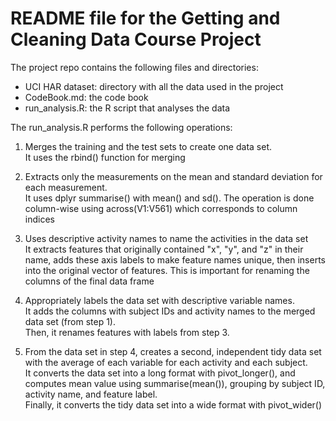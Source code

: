 # README file for the Getting and Cleaning Data Course Project
The project repo contains the following files and directories:
* UCI HAR dataset: directory with all the data used in the project
* CodeBook.md: the code book
* run_analysis.R: the R script that analyses the data

The run_analysis.R performs the following operations:
1. Merges the training and the test sets to create one data set.  
It uses the rbind() function for merging

2. Extracts only the measurements on the mean and standard deviation for each measurement.   
It uses dplyr summarise() with mean() and sd(). The operation is done column-wise
using across(V1:V561) which corresponds to column indices

3. Uses descriptive activity names to name the activities in the data set  
It extracts features that originally contained "x", "y", and "z" in their name,
adds these axis labels to make feature names unique, then inserts 
into the original vector of features. This is important for renaming the 
columns of the final data frame

4. Appropriately labels the data set with descriptive variable names.   
It adds the columns with subject IDs and activity names to the merged
data set (from step 1).  
Then, it renames features with labels from step 3.

5. From the data set in step 4, creates a second, independent tidy data set
with the average of each variable for each activity and each subject.  
It converts the data set into a long format with pivot_longer(), 
and computes mean value using summarise(mean()), grouping by subject ID, 
activity name, and feature label.  
Finally, it converts the tidy data set into a wide format with pivot_wider()